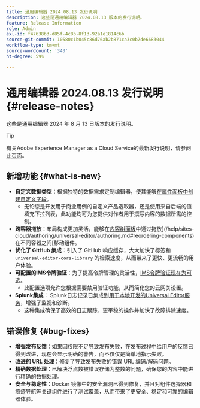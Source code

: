 ```yaml
---
title: 通用编辑器 2024.08.13 发行说明
description: 这些是通用编辑器 2024.08.13 版本的发行说明。
feature: Release Information
role: Admin
exl-id: f47638b3-d85f-4c8b-8f13-92a1e1814c6b
source-git-commit: 10580c1b045c86d76ab2b871ca3c0b7de6683044
workflow-type: tm+mt
source-wordcount: '343'
ht-degree: 59%

---
```


# 通用编辑器 2024.08.13 发行说明 {#release-notes}

这些是通用编辑器 2024 年 8 月 13 日版本的发行说明。

>[!TIP]
>
>有关Adobe Experience Manager as a Cloud Service的最新发行说明，请参阅[此页面](/help/release-notes/release-notes-cloud/release-notes-current.md)。

## 新增功能 {#what-is-new}

* **自定义数据类型**：根据独特的数据需求定制编辑器，使其能够[在属性面板中创建自定义字段](https://developer.adobe.com/uix/docs/services/aem-universal-editor/api/item-types-renderers/)。
   * 无论您是开发用于商业用例的自定义产品选取器，还是使用来自后端的值填充下拉列表，此功能均可为您提供对作者用于撰写内容的数据所需的控制。
* **跨容器拖放**：布局构成更加灵活，能够在[内容树面板](/help/sites-cloud/authoring/universal-editor/navigation.md#content-tree-mode)中通过拖放](/help/sites-cloud/authoring/universal-editor/authoring.md#reordering-components)在不同容器之间[移动组件。
* **优化了 GitHub 集成**：引入了 GitHub 响应缓存，大大加快了标签和 `universal-editor-cors-library` 的检索速度，从而带来了更快、更流畅的用户体验。
* **可配置的IMS令牌验证**：为了提高令牌管理的灵活性，[IMS令牌验证现在为可选](/help/implementing/universal-editor/local-dev.md#setting-up-service)。
   * 此配置选项允许您根据需要禁用验证功能，从而简化您的云网关设置。
* **Splunk集成**： Splunk日志记录已集成到[用于本地开发的Universal Editor服务](/help/implementing/universal-editor/local-dev.md#setting-up-service)，增强了监视和诊断。
   * 这种集成确保了高效的日志跟踪、更平稳的操作并加快了故障排除速度。

## 错误修复 {#bug-fixes}

* **增强发布反馈**：如果因权限不足导致发布失败，在发布过程中给用户的反馈已得到改进，现在会显示明确的警告，而不仅仅是简单地指示失败。
* **改进的 URL 处理**：修复了导致发布失败的错误 URL 编码/解码问题。
* **精确数据处理**：已解决浮点数被错误存储为整数的问题，确保您的内容中能进行精确的数据处理。
* **安全与稳定性**：Docker 镜像中的安全漏洞已得到修复，并且对组件选择器和痕迹导航等关键组件进行了测试覆盖，从而带来了更安全、稳定和可靠的编辑器体验。
